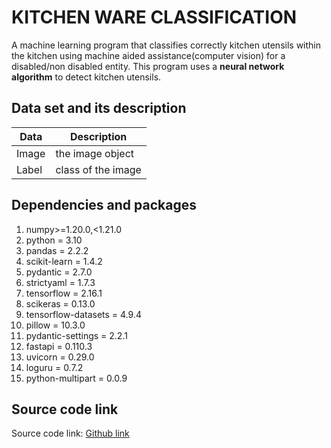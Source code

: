 # KITCHEN WARE CLASSIFICATION

A machine learning program that classifies correctly kitchen utensils within the kitchen using machine aided assistance(computer vision) for a disabled/non disabled entity. This program uses a **neural network algorithm** to detect kitchen utensils.

## Data set and its description  

| Data              | Description                            |
|-------------------|----------------------------------------|
| Image             | the image object                       |
| Label             | class of the image                     |

## Dependencies and packages  

1. numpy>=1.20.0,<1.21.0
2. python = 3.10
3. pandas = 2.2.2
4. scikit-learn = 1.4.2
5. pydantic = 2.7.0
6. strictyaml = 1.7.3
7. tensorflow = 2.16.1
8. scikeras = 0.13.0
9. tensorflow-datasets = 4.9.4
10. pillow = 10.3.0
11. pydantic-settings = 2.2.1
12. fastapi = 0.110.3
13. uvicorn = 0.29.0
14. loguru = 0.7.2
15. python-multipart = 0.0.9

## Source code link  

Source code link:
[Github link](https://github.com/chibuikeeugene/kitchenware_classification_xception_model.git)